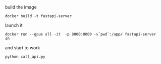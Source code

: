 build the image
```
docker build -t fastapi-server .
```

launch it 

```
docker run --gpus all -it  -p 8000:8000 -v`pwd`:/app/ fastapi-server sh
```

and start to work
```
python call_api.py
```
